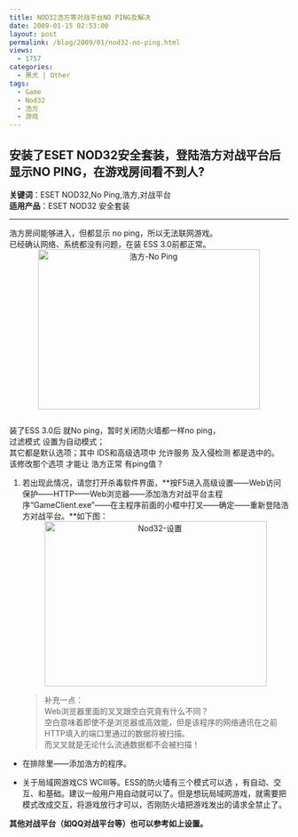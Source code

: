 ```yaml
---
title: NOD32浩方等对战平台NO PING及解决
date: 2009-01-15 02:53:00
layout: post
permalink: /blog/2009/01/nod32-no-ping.html
views:
  - 1757
categories:
  - 黑犬 | Other
tags:
  - Game
  - Nod32
  - 浩方
  - 游戏
---
```

## 安装了ESET NOD32安全套装，登陆浩方对战平台后显示NO PING，在游戏房间看不到人?

  
<span style='font-size: 100%;'><strong>关键词</strong>：ESET NOD32,No Ping,浩方,对战平台</span>  
<span style='font-size: 100%;'><strong>适用产品</strong>：ESET NOD32 安全套装</span>  
  
* * *

  
浩方房间能够进入，但都显示 no ping，所以无法联网游戏。  
已经确认网络、系统都没有问题，在装 ESS 3.0前都正常。  
<img border='0' style='margin: 0px auto 10px; display: block; width: 400px; height: 288px; text-align: center;' alt='浩方-No Ping' src='http://junnie.3322.org/images/zhu8.net/no-ping.png' />  
装了ESS 3.0后 就No ping，暂时关闭防火墙都一样no ping，  
过滤模式 设置为自动模式；  
其它都是默认选项；其中 IDS和高级选项中 允许服务 及入侵检测 都是选中的。  
该修改那个选项 才能让 浩方正常 有ping值？  
  
1.  若出现此情况，请您打开杀毒软件界面，**按F5进入高级设置——Web访问保护——HTTP——Web浏览器——添加浩方对战平台主程序“GameClient.exe”——在主程序前面的小框中打叉——确定——重新登陆浩方对战平台。**如下图：  
    <img border='0' style='margin: 0px auto 10px; display: block; width: 400px; height: 297px; text-align: center;' alt='Nod32-设置' src='http://junnie.3322.org/images/zhu8.net/nod32-set.jpg' />  
      
    > 补充一点：  
    > Web浏览器里面的叉叉跟空白究竟有什么不同？  
    > 空白意味着即使不是浏览器或高效能，但是该程序的网络通讯在之前HTTP填入的端口里通过的数据将被扫描。  
    > 而叉叉就是无论什么流通数据都不会被扫描！</p>
  
*   在排除里——添加浩方的程序。
  
*   关于局域网游戏CS WCIII等。ESS的防火墙有三个模式可以选 ，有自动、交互、和基础。建议一般用户用自动就可以了。但是想玩局域网游戏，就需要把模式改成交互，将游戏放行才可以，否刚防火墙把游戏发出的请求全禁止了。</ol> 
  
**其他对战平台（如QQ对战平台等）也可以参考如上设置。**